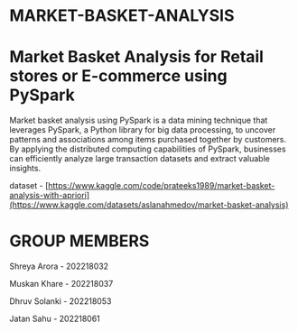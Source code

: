 # MARKET-BASKET-ANALYSIS

# Market Basket Analysis for Retail stores or E-commerce using PySpark

Market basket analysis using PySpark is a data mining technique that leverages PySpark, a Python library for big data processing, to uncover patterns and associations among items purchased together by customers. By applying the distributed computing capabilities of PySpark, businesses can efficiently analyze large transaction datasets and extract valuable insights.


dataset - [https://www.kaggle.com/code/prateeks1989/market-basket-analysis-with-apriori](https://www.kaggle.com/datasets/aslanahmedov/market-basket-analysis)

# GROUP MEMBERS

Shreya Arora  - 202218032

Muskan Khare  - 202218037

Dhruv Solanki - 202218053

Jatan Sahu    - 202218061
